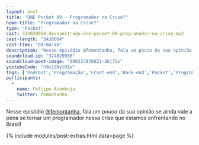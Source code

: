 ```yaml
---
layout: post
title: "DNE Pocket 09 - Programador na Crise?"
home-title: "Programador na Crise?"
type: "Pocket"
cast: 324029950-devnaestrada-dne-pocket-09-programador-na-crise.mp3
cast-length: "3438004"
cast-time: "00:04:40"
description: "Nesse episódio @femontanha, fala um pouco da sua opinião se ainda vale a pena se tornar um programador nessa crise que estamos enfrentando no Brasil!"
soundcloud-id: "324029950"
soundcloud-post-image: "000223876821-26j75x"
youtubeCode: "n9z1ZAytOIw"
tags: ['Podcast','Programação','Front-end','Back-end','Pocket','Programar','Crise']
participants:
  -
    name: Fellipe Azambuja
    twitter: femontanha
---
```


Nesse episódio [@femontanha](http://twitter.com/femontanha), fala um pouco da sua opinião se ainda vale a pena se tornar um programador nessa crise que estamos enfrentando no Brasil!

{% include modules/post-extras.html data=page %}
